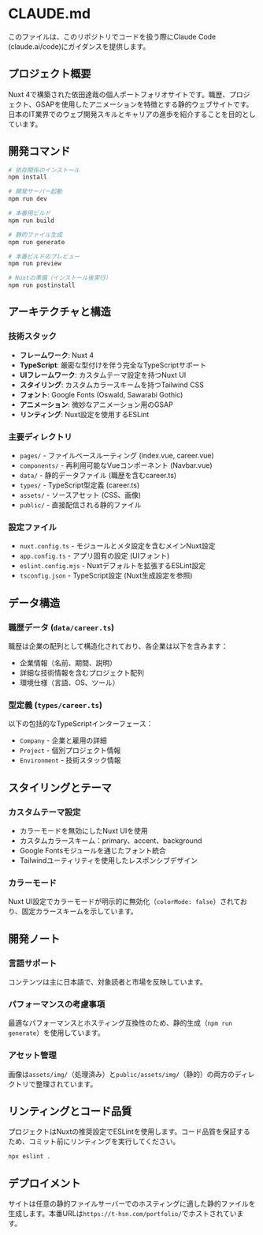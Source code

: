 # CLAUDE.md

このファイルは、このリポジトリでコードを扱う際にClaude Code (claude.ai/code)にガイダンスを提供します。

## プロジェクト概要

Nuxt 4で構築された依田達哉の個人ポートフォリオサイトです。職歴、プロジェクト、GSAPを使用したアニメーションを特徴とする静的ウェブサイトです。日本のIT業界でのウェブ開発スキルとキャリアの進歩を紹介することを目的としています。

## 開発コマンド

```bash
# 依存関係のインストール
npm install

# 開発サーバー起動
npm run dev

# 本番用ビルド
npm run build

# 静的ファイル生成
npm run generate

# 本番ビルドのプレビュー
npm run preview

# Nuxtの準備（インストール後実行）
npm run postinstall
```

## アーキテクチャと構造

### 技術スタック
- **フレームワーク**: Nuxt 4
- **TypeScript**: 厳密な型付けを伴う完全なTypeScriptサポート
- **UIフレームワーク**: カスタムテーマ設定を持つNuxt UI
- **スタイリング**: カスタムカラースキームを持つTailwind CSS
- **フォント**: Google Fonts (Oswald, Sawarabi Gothic)
- **アニメーション**: 微妙なアニメーション用のGSAP
- **リンティング**: Nuxt設定を使用するESLint

### 主要ディレクトリ
- `pages/` - ファイルベースルーティング (index.vue, career.vue)
- `components/` - 再利用可能なVueコンポーネント (Navbar.vue)
- `data/` - 静的データファイル (職歴を含むcareer.ts)
- `types/` - TypeScript型定義 (career.ts)
- `assets/` - ソースアセット (CSS、画像)
- `public/` - 直接配信される静的ファイル

### 設定ファイル
- `nuxt.config.ts` - モジュールとメタ設定を含むメインNuxt設定
- `app.config.ts` - アプリ固有の設定 (UIフォント)
- `eslint.config.mjs` - Nuxtデフォルトを拡張するESLint設定
- `tsconfig.json` - TypeScript設定 (Nuxt生成設定を参照)

## データ構造

### 職歴データ (`data/career.ts`)
職歴は企業の配列として構造化されており、各企業は以下を含みます：
- 企業情報（名前、期間、説明）
- 詳細な技術情報を含むプロジェクト配列
- 環境仕様（言語、OS、ツール）

### 型定義 (`types/career.ts`)
以下の包括的なTypeScriptインターフェース：
- `Company` - 企業と雇用の詳細
- `Project` - 個別プロジェクト情報
- `Environment` - 技術スタック情報

## スタイリングとテーマ

### カスタムテーマ設定
- カラーモードを無効にしたNuxt UIを使用
- カスタムカラースキーム：primary、accent、background
- Google Fontsモジュールを通じたフォント統合
- Tailwindユーティリティを使用したレスポンシブデザイン

### カラーモード
Nuxt UI設定でカラーモードが明示的に無効化（`colorMode: false`）されており、固定カラースキームを示しています。

## 開発ノート

### 言語サポート
コンテンツは主に日本語で、対象読者と市場を反映しています。

### パフォーマンスの考慮事項
最適なパフォーマンスとホスティング互換性のため、静的生成（`npm run generate`）を使用しています。

### アセット管理
画像は`assets/img/`（処理済み）と`public/assets/img/`（静的）の両方のディレクトリで整理されています。

## リンティングとコード品質

プロジェクトはNuxtの推奨設定でESLintを使用します。コード品質を保証するため、コミット前にリンティングを実行してください。

```bash
npx eslint .
```

## デプロイメント

サイトは任意の静的ファイルサーバーでのホスティングに適した静的ファイルを生成します。本番URLは`https://t-hsn.com/portfolio/`でホストされています。